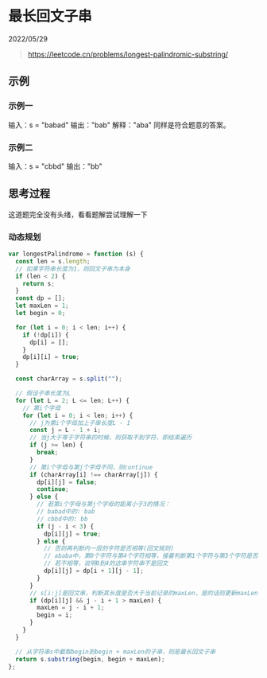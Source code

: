 # 最长回文子串

2022/05/29

> <https://leetcode.cn/problems/longest-palindromic-substring/>

## 示例

### 示例一

输入：s = "babad"
输出："bab"
解释："aba" 同样是符合题意的答案。

### 示例二

输入：s = "cbbd"
输出："bb"

## 思考过程

这道题完全没有头绪，看看题解尝试理解一下

### 动态规划

```javascript
var longestPalindrome = function (s) {
  const len = s.length;
  // 如果字符串长度为1，则回文子串为本身
  if (len < 2) {
    return s;
  }
  const dp = [];
  let maxLen = 1;
  let begin = 0;

  for (let i = 0; i < len; i++) {
    if (!dp[i]) {
      dp[i] = [];
    }
    dp[i][i] = true;
  }

  const charArray = s.split("");

  // 假设子串长度为L
  for (let L = 2; L <= len; L++) {
    // 第i个字母
    for (let i = 0; i < len; i++) {
      // j为第i个字母加上子串长度L - 1
      const j = L - 1 + i;
      // 当j大于等于字符串的时候，则获取不到字符，即结束遍历
      if (j >= len) {
        break;
      }
      // 第i个字母与第j个字母不同，则continue
      if (charArray[i] !== charArray[j]) {
        dp[i][j] = false;
        continue;
      } else {
        // 若第i个字母与第j个字母的距离小于3的情况：
        // babad中的: bab
        // cbbd中的: bb
        if (j - i < 3) {
          dp[i][j] = true;
        } else {
          // 否则再判断内一层的字符是否相等(回文规则)
          // ababa中，第0个字符与第4个字符相等，接着判断第1个字符与第3个字符是否相等
          // 若不相等，说明0到4的这串字符串不是回文
          dp[i][j] = dp[i + 1][j - 1];
        }
      }
      // s[i:j]是回文串，判断其长度是否大于当前记录的maxLen，是的话则更新maxLen与begin
      if (dp[i][j] && j - i + 1 > maxLen) {
        maxLen = j - i + 1;
        begin = i;
      }
    }
  }

  // 从字符串s中截取begin到begin + maxLen的子串，则是最长回文子串
  return s.substring(begin, begin + maxLen);
};
```
